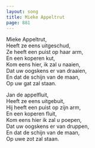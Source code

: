 ```yaml
---
layout: song
title: Mieke Appeltrut
page: 881
---
```


Mieke Appeltrut,  
Heeft ze eens uitgeschud,  
Ze heeft een puist op haar arm,  
En een koperen kut,  
Kom eens hier, ik zal u naaien,  
Dat uw oogskens er van draaien,  
En dat de schijn van de maan,  
Op uw gat zal staan.  

Jan de appelfluit,  
Heeft ze eens uitgebuit,  
Hij heeft een puist op zijn arm,  
En een koperen fluit,  
Kom eens hier ik zal u poepen,  
Dat uw oogskens er van druppen,  
En dat de schijn van de maan,  
Op uwe zot zal staan.  
